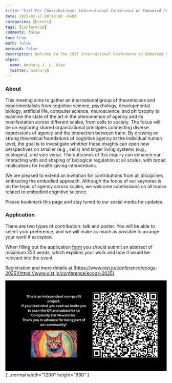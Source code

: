 ```yaml
---
title: "Call For Contributions: International Conference on Embodied Cognitive Science 2025"
date: 2025-03-17 00:00:00 -0400
categories: [Events]
tags: [conference]
comments: false
toc: true
math: false
mermaid: false
description: Welcome to the 2025 International Conference on Embodied Cognitive Science, hosted by the Embodied Cognitive Science Unit at the Okinawa Institute of Science and Technology, Japan. This year’s keynotes will focus on the theme of Agency Across Scales - From Cells to Societies.
alpez:
  name: Amahury J. L. Diaz
  twitter: amahury0
---
```

### About
This meeting aims to gather an international group of theoreticians and experimentalists from cognitive science, psychology, developmental biology, artificial life, computer science, neuroscience, and philosophy to examine the state of the art in the phenomenon of agency and its manifestation across different scales, from cells to society. The focus will be on exploring shared organizational principles connecting diverse expressions of agency and the interaction between them. By drawing on strong theoretical foundations of cognitive agency at the individual human level, the goal is to investigate whether these insights can open new perspectives on smaller (e.g., cells) and larger living systems (e.g., ecologies), and vice versa. The outcomes of this inquiry can enhance our interacting with and shaping of biological regulation at all scales, with broad implications for health-giving interventions.

We are pleased to extend an invitation for contributions from all disciplines embracing the embodied approach. Although the focus of our keynotes is on the topic of agency across scales, we welcome submissions on all topics related to embodied cognitive science.

Please bookmark this page and stay tuned to our social media for updates.

### Application 
There are two types of contribution: talk and poster. You will be able to select your preference, and we will make as much as possible to arrange your work if accepted.

When filling out the application [form](https://forms.office.com/pages/responsepage.aspx?id=jfvA2Fa7u0SfSsWOdGVlLodA_aBsH91HgOIXAIFI_9xUQkFDWE0wOEtPVEExWTMwUE1VODBPVVkwRy4u&route=shorturl) you should submit an abstract of maximum 250 words, which explains your work and how it would be relevant into the event. 

Registration and more details at [https://www.oist.jp/conference/ecogs-2025](https://www.oist.jp/conference/ecogs-2025)

![Desktop View](/assets/img/fix/complexity-cat-newsletter.png){: .normal width="1200" height="630" }
